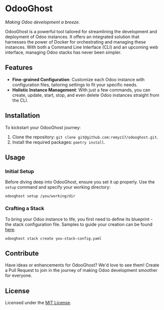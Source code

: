 # OdooGhost
*Making Odoo development a breeze.*  

OdooGhost is a powerful tool tailored for streamlining the development and deployment of Odoo instances. It offers an integrated solution that harnesses the power of Docker for orchestrating and managing these instances. With both a Command Line Interface (CLI) and an upcoming web interface, managing Odoo stacks has never been simpler.

## Features

- **Fine-grained Configuration**: Customize each Odoo instance with configuration files, tailoring settings to fit your specific needs.
- **Holistic Instance Management**: With just a few commands, you can create, update, start, stop, and even delete Odoo instances straight from the CLI.

## Installation
To kickstart your OdooGhost journey:
1. Clone the repository: `git clone git@github.com:remyz17/odooghost.git`.
2. Install the required packages: `poetry install`.

## Usage

### Initial Setup
Before diving deep into OdooGhost, ensure you set it up properly. Use the `setup` command and specify your working directory:
```
odooghost setup /you/working/dir
```
### Crafting a Stack
To bring your Odoo instance to life, you first need to define its blueprint - the stack configuration file. Samples to guide your creation can be found [here](exemple-stack.yml).
```
odooghost stack create you-stack-config.yaml
```

## Contribute
Have ideas or enhancements for OdooGhost? We'd love to see them! Create a Pull Request to join in the journey of making Odoo development smoother for everyone.

## License
Licensed under the [MIT License](LICENSE).
